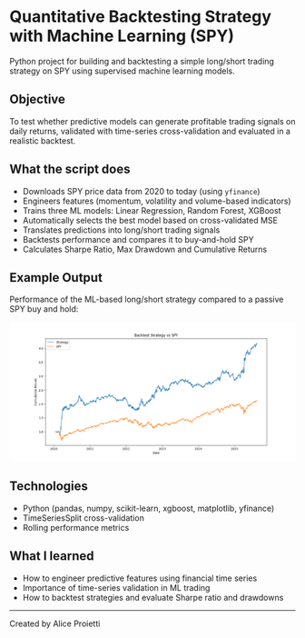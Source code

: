 # Quantitative Backtesting Strategy with Machine Learning (SPY)

Python project for building and backtesting a simple long/short trading strategy on SPY using supervised machine learning models.

## Objective
To test whether predictive models can generate profitable trading signals on daily returns, validated with time-series cross-validation and evaluated in a realistic backtest.

## What the script does
- Downloads SPY price data from 2020 to today (using `yfinance`)
- Engineers features (momentum, volatility and volume-based indicators)
- Trains three ML models: Linear Regression, Random Forest, XGBoost
- Automatically selects the best model based on cross-validated MSE
- Translates predictions into long/short trading signals
- Backtests performance and compares it to buy-and-hold SPY
- Calculates Sharpe Ratio, Max Drawdown and Cumulative Returns

## Example Output
Performance of the ML-based long/short strategy compared to a passive SPY buy and hold:

![Backtest Performance](strategy_vs_spy.png)

## Technologies
- Python (pandas, numpy, scikit-learn, xgboost, matplotlib, yfinance)
- TimeSeriesSplit cross-validation
- Rolling performance metrics

## What I learned
- How to engineer predictive features using financial time series
- Importance of time-series validation in ML trading
- How to backtest strategies and evaluate Sharpe ratio and drawdowns

---

Created by Alice Proietti
